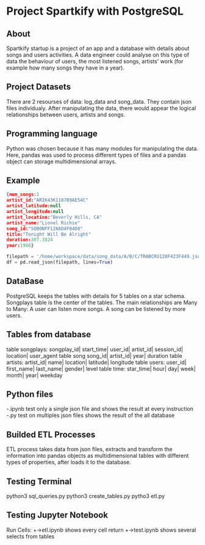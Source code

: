 # Project Spartkify with PostgreSQL

## About
Spartkify startup is a project of an app and a database with details about songs and users activities.
A data engineer could analyse on this type of data the behaviour of users, the most listened songs, artists' work
(for example how many songs they have in a year).

## Project Datasets
There are 2 resourses of data: log_data and song_data. They contain json files individualy. 
After manipulating the data, there would appear the logical relationships between users, artists and songs.

## Programming language
Python was chosen because it has many modules for manipulating the data. 
Here, pandas was used to process different types of files and a pandas object can storage multidimensional arrays.

## Example
```json
{num_songs:1
artist_id:"ARIK43K1187B9AE54C"
artist_latitude:null
artist_longitude:null
artist_location:"Beverly Hills, CA"
artist_name:"Lionel Richie"
song_id:"SOBONFF12A6D4F84D8"
title:"Tonight Will Be Alright"
duration:307.3824
year:1986}
``` 

```python
filepath = '/home/workspace/data/song_data/A/B/C/TRABCRU128F423F449.json'
df = pd.read_json(filepath, lines=True) 
```

## DataBase
PostgreSQL keeps the tables with details for 5 tables on a star schema.
Songplays table is the center of the tables.
The main relationships are Many to Many:
A user can listen more songs. A song can be listened by more users.

## Tables from database
table songplays:
songplay_id| start_time| user_id| artist_id| session_id| location| user_agent
table song
song_id| artist_id| year| duration
table artists:
artist_id| name| location| latitude| longitude
table users:
user_id| first_name| last_name| gender| level
table time:
star_time| hour| day| week| month| year| weekday

## Python files
-.ipynb test only a single json file and shows the result at every instruction
-.py test on multiples json files shows the result of the all database

## Builded ETL Processes 
ETL process takes data from json files, extracts and transform the information into pandas objects 
as multidimensional tables with different types of properties, after loads it to the database. 

## Testing Terminal
python3 sql_queries.py
python3 create_tables.py
pytho3 etl.py
 
## Testing Jupyter Notebook
Run Cells:
+->etl.ipynb shows every cell return
+->test.ipynb shows several selects from tables

